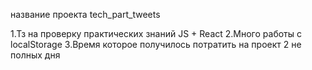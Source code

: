 название проекта tech_part_tweets


1.Тз на проверку практических знаний JS + React
2.Много работы с localStorage
3.Время которое получилось потратить на проект 2 не полных дня
